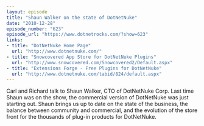 ```yaml
---
layout: episode
title: "Shaun Walker on the state of DotNetNuke"
date: "2010-12-28"
episode_number: "623"
episode_url: "https://www.dotnetrocks.com/?show=623"
links:
- title: "DotNetNuke Home Page"
  url: "http://www.dotnetnuke.com/"
- title: "Snowcovered App Store for DotNetNuke Plugins"
  url: "http://www.snowcovered.com/Snowcovered2/Default.aspx"
- title: "Extensions Forge - Free Plugins for DotNetNuke"
  url: "http://www.dotnetnuke.com/tabid/824/default.aspx"
---
```


Carl and Richard talk to Shaun Walker, CTO of DotNetNuke Corp. Last time Shaun was on the show, the commercial version of DotNetNuke was just starting out. Shaun brings us up to date on the state of the business, the balance between community and commercial, and the evolution of the store front for the thousands of plug-in products for DotNetNuke.
